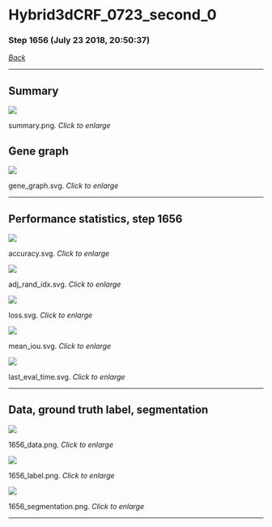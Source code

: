 # Hybrid3dCRF_0723_second_0

### Step 1656 (July 23 2018, 20:50:37)

[_Back_](..)

---

## Summary

<div class="images"><a href="media/summary.png"><img  src="media/summary.png" align="center"></a><p>summary.png. <i>Click to enlarge</i></p></div>

## Gene graph

<div class="images"><a href="media/gene_graph.svg"><img  src="media/gene_graph.svg" align="center"></a><p>gene_graph.svg. <i>Click to enlarge</i></p></div>

---

## Performance statistics, step 1656

<div class="images"><a href="media/accuracy.svg"><img class="mini" src="media/accuracy.svg" align="center"></a><p>accuracy.svg. <i>Click to enlarge</i></p></div>
<div class="images"><a href="media/adj_rand_idx.svg"><img class="mini" src="media/adj_rand_idx.svg" align="center"></a><p>adj_rand_idx.svg. <i>Click to enlarge</i></p></div>
<div class="images"><a href="media/loss.svg"><img class="mini" src="media/loss.svg" align="center"></a><p>loss.svg. <i>Click to enlarge</i></p></div>
<div class="images"><a href="media/mean_iou.svg"><img class="mini" src="media/mean_iou.svg" align="center"></a><p>mean_iou.svg. <i>Click to enlarge</i></p></div>
<div class="images"><a href="media/last_eval_time.svg"><img class="mini" src="media/last_eval_time.svg" align="center"></a><p>last_eval_time.svg. <i>Click to enlarge</i></p></div>

---

## Data, ground truth label, segmentation

<div class="images"><a href="media/1656_data.png"><img class="mini" src="media/1656_data.png" align="center"></a><p>1656_data.png. <i>Click to enlarge</i></p></div>
<div class="images"><a href="media/1656_label.png"><img class="mini" src="media/1656_label.png" align="center"></a><p>1656_label.png. <i>Click to enlarge</i></p></div>
<div class="images"><a href="media/1656_segmentation.png"><img class="mini" src="media/1656_segmentation.png" align="center"></a><p>1656_segmentation.png. <i>Click to enlarge</i></p></div>

---


